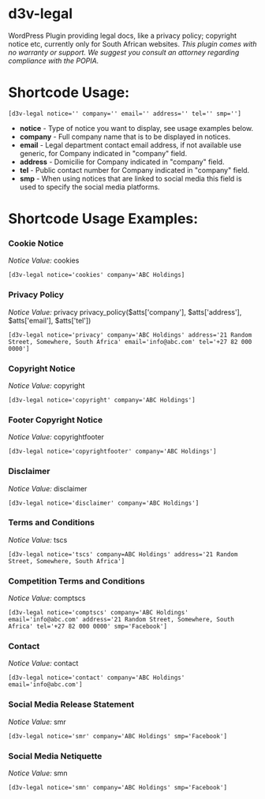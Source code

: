 # d3v-legal
WordPress Plugin providing legal docs, like a privacy policy; copyright notice etc, currently only for South African websites. _This plugin comes with no warranty or support. We suggest you consult an attorney regarding compliance with the POPIA._

# Shortcode Usage:
``` [d3v-legal notice='' company='' email='' address='' tel='' smp=''] ```
* __notice__    - Type of notice you want to display, see usage examples below.
* __company__   - Full company name that is to be displayed in notices.
* __email__     - Legal department contact email address, if not available use generic, for Company indicated in "company" field.
* __address__   - Domicilie for Company indicated in "company" field.
* __tel__       - Public contact number for Company indicated in "company" field.
* __smp__       - When using notices that are linked to social media this field is used to specify the social media platforms.


# Shortcode Usage Examples:

### Cookie Notice
_Notice Value:_ cookies

``` [d3v-legal notice='cookies' company='ABC Holdings] ```


### Privacy Policy
_Notice Value:_ privacy
privacy_policy($atts['company'], $atts['address'], $atts['email'], $atts['tel'])

``` [d3v-legal notice='privacy' company='ABC Holdings' address='21 Random Street, Somewhere, South Africa' email='info@abc.com' tel='+27 82 000 0000'] ```


### Copyright Notice
_Notice Value:_ copyright

``` [d3v-legal notice='copyright' company='ABC Holdings'] ```


### Footer Copyright Notice
_Notice Value:_ copyrightfooter

``` [d3v-legal notice='copyrightfooter' company='ABC Holdings'] ```


### Disclaimer
_Notice Value:_ disclaimer

``` [d3v-legal notice='disclaimer' company='ABC Holdings'] ```


### Terms and Conditions
_Notice Value:_ tscs

``` [d3v-legal notice='tscs' company=ABC Holdings' address='21 Random Street, Somewhere, South Africa'] ```


### Competition Terms and Conditions
_Notice Value:_ comptscs

``` [d3v-legal notice='comptscs' company='ABC Holdings' email='info@abc.com' address='21 Random Street, Somewhere, South Africa' tel='+27 82 000 0000' smp='Facebook'] ```


### Contact
_Notice Value:_ contact

``` [d3v-legal notice='contact' company='ABC Holdings' email='info@abc.com'] ```


### Social Media Release Statement
_Notice Value:_ smr

``` [d3v-legal notice='smr' company='ABC Holdings' smp='Facebook'] ```


### Social Media Netiquette
_Notice Value:_ smn

``` [d3v-legal notice='smn' company='ABC Holdings' smp='Facebook'] ```

